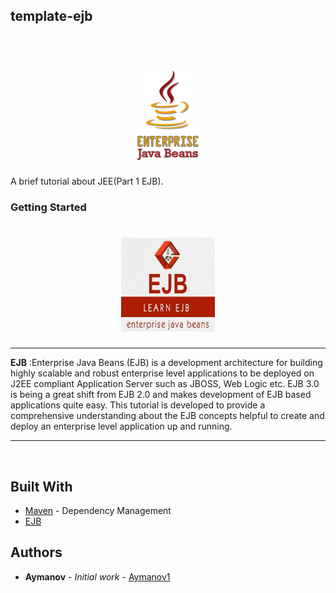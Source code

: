 ## template-ejb

<h1 align="center">
  <br>
  <img src="jee.png"  height="144" width="100"/>
   
  </h1>
A brief tutorial about JEE(Part 1 EJB).

### Getting Started
  <h1 align="center" ><img src="ejb.jpg"  height="150" width="150"/> </h1>
  <hr>
  
**EJB** :Enterprise Java Beans (EJB) is a development architecture for building highly scalable and robust enterprise level applications to be deployed on J2EE compliant Application Server such as JBOSS, Web Logic etc. EJB 3.0 is being a great shift from EJB 2.0 and makes development of EJB based applications quite easy. This tutorial is developed to provide a comprehensive understanding about the EJB concepts helpful to create and deploy an enterprise level application up and running.
<hr>

<br>


## Built With

* [Maven](https://maven.apache.org/) - Dependency Management
* [EJB](https://www.tutorialspoint.com/ejb/) 


## Authors

* **Aymanov** - *Initial work* - [Aymanov1](https://github.com/Aymanov1)